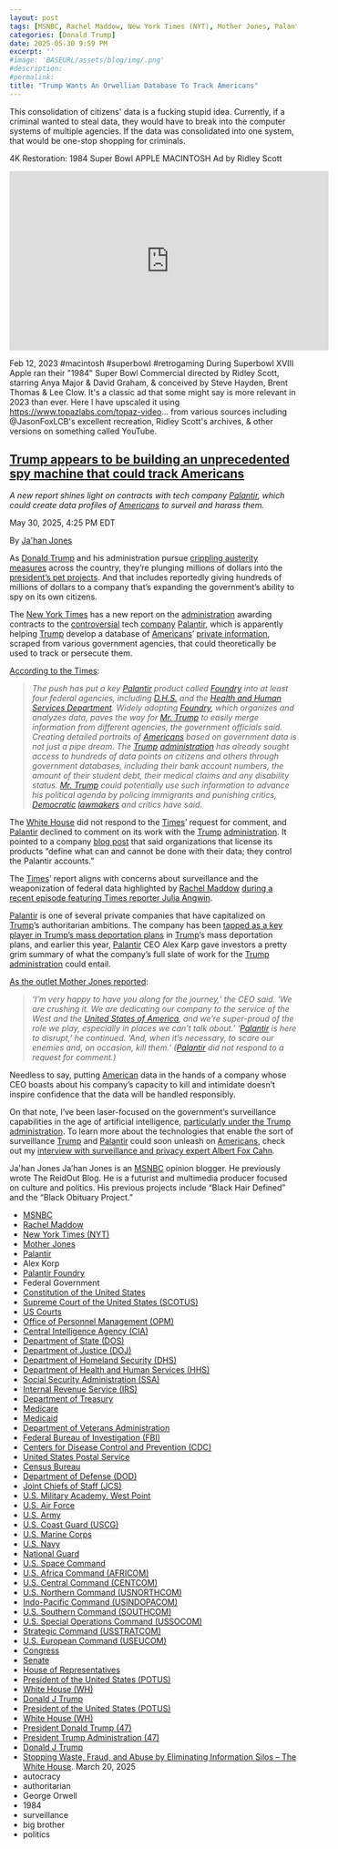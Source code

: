 ```yaml
---
layout: post
tags: [MSNBC, Rachel Maddow, New York Times (NYT), Mother Jones, Palantir, Alex Korp, Palantir Foundry, Federal Government, Constitution of the United States, Supreme Court of the United States (SCOTUS), US Courts, Office of Personnel Management (OPM), Central Intelligence Agency (CIA), Department of State (DOS), Department of Justice (DOJ), Department of Homeland Security (DHS), Department of Health and Human Services (HHS), Social Security Administration (SSA), Internal Revenue Service (IRS), Department of Treasury, Medicare, Medicaid, Department of Veterans Administration, Federal Bureau of Investigation (FBI), United States Postal Service, Census Bureau, Department of Defense (DOD), Joint Chiefs of Staff (JCS), U.S. Military Academy West Point, U.S. Air Force, U.S. Army, U.S. Coast Guard (USCG), U.S. Marine Corps, U.S. Navy, National Guard, U.S. Space Command, U.S. Africa Command (AFRICOM), U.S. Central Command (CENTCOM), U.S. Northern Command (USNORTHCOM), Indo-Pacific Command (USINDOPACOM), U.S. Southern Command (SOUTHCOM), U.S. Special Operations Command (USSOCOM), Strategic Command (USSTRATCOM), U.S. European Command (USEUCOM), Congress, Senate, House of Representatives, President of the United States (POTUS), White House (WH), Donald J Trump, Centers for Disease Control and Prevention (CDC), Congress, Senate, House of Representatives, President of the United States (POTUS), White House (WH), President Donald Trump (47), President Trump Administration (47), Donald J Trump, Stopping Waste Fraud and Abuse by Eliminating Information Silos – The White House. March 20 2025, autocracy, authoritarian, George Orwell, 1984, surveillance, big brother, politics]
categories: [Donald Trump]
date: 2025-05-30 9:59 PM
excerpt: ''
#image: 'BASEURL/assets/blog/img/.png'
#description:
#permalink:
title: "Trump Wants An Orwellian Database To Track Americans"
---
```


This consolidation of citizens' data is a fucking stupid idea. Currently, if a criminal wanted to steal data, they would have to break into the computer systems of multiple agencies. If the data was consolidated into one system, that would be one-stop shopping for criminals. 

4K Restoration: 1984 Super Bowl APPLE MACINTOSH Ad by Ridley Scott

<iframe width="560" height="315" src="https://www.youtube.com/embed/ErwS24cBZPc?si=Uf03Px4nfs1DlJhd" title="YouTube video player" frameborder="0" allow="accelerometer; autoplay; clipboard-write; encrypted-media; gyroscope; picture-in-picture; web-share" referrerpolicy="strict-origin-when-cross-origin" allowfullscreen></iframe>

Feb 12, 2023  #macintosh #superbowl #retrogaming
During Superbowl XVIII Apple ran their "1984" Super Bowl Commercial directed by Ridley Scott, starring Anya Major & David Graham, & conceived by Steve Hayden, Brent Thomas & Lee Clow. It's a classic ad that some might say is more relevant in 2023 than ever. Here I have upscaled it using https://www.topazlabs.com/topaz-video... from various sources including ‪@JasonFoxLCB‬'s excellent recreation, Ridley Scott's archives, & other versions on something called YouTube. 

## [Trump appears to be building an unprecedented spy machine that could track Americans](https://www.msnbc.com/top-stories/latest/trump-palantir-surveillance-americans-rcna210017)

*A new report shines light on contracts with tech company [Palantir](https://www.palantir.com/), which could create data profiles of [Americans](https://www.usa.gov/) to surveil and harass them.*

May 30, 2025, 4:25 PM EDT

By [Ja'han Jones](https://www.msnbc.com/author/jahan-jones-ncpn371241)

As [Donald Trump](https://www.donaldjtrump.com/) and his administration pursue [crippling austerity measures](https://www.today.com/food/news/usda-food-bank-cuts-rcna200070) across the country, they’re plunging millions of dollars into the [president’s pet projects](https://theintercept.com/2025/05/29/trump-birthday-army-military-dc-parade-cost/). And that includes reportedly giving hundreds of millions of dollars to a company that’s expanding the government’s ability to spy on its own citizens.

The [New York Times](https://www.nytimes.com/) has a new report on the [administration](https://www.whitehouse.gov/administration/) awarding contracts to the [controversial](https://www.thenation.com/article/world/nsa-palantir-israel-gaza-ai/) tech [company](https://www.theguardian.com/commentisfree/2020/sep/04/palantir-ipo-ice-immigration-trump-administration) [Palantir](https://www.404media.co/ice-just-paid-palantir-tens-of-millions-for-complete-target-analysis-of-known-populations/?), which is apparently helping [Trump](https://www.donaldjtrump.com/) develop a database of [Americans](https://www.usa.gov/)’ [private information](https://www.bloomberg.com/features/2018-palantir-peter-thiel/?embedded-checkout=true), scraped from various government agencies, that could theoretically be used to track or persecute them.

[According to the Times](https://www.nytimes.com/2025/05/30/technology/trump-palantir-data-americans.html):

> *The push has put a key [Palantir](https://www.palantir.com/) product called [Foundry](https://www.palantir.com/platforms/foundry/) into at least four federal agencies, including [D.H.S.](https://www.dhs.gov/) and the [Health and Human Services Department](https://www.hhs.gov/). Widely adopting [Foundry](https://www.palantir.com/platforms/foundry/), which organizes and analyzes data, paves the way for [Mr. Trump](https://www.donaldjtrump.com/) to easily merge information from different agencies, the government officials said. Creating detailed portraits of [Americans](https://www.usa.gov/) based on government data is not just a pipe dream. The [Trump](https://www.donaldjtrump.com/) [administration](https://www.whitehouse.gov/administration/) has already sought access to hundreds of data points on citizens and others through government databases, including their bank account numbers, the amount of their student debt, their medical claims and any disability status. [Mr. Trump](https://www.donaldjtrump.com/) could potentially use such information to advance his political agenda by policing immigrants and punishing critics, [Democratic](https://www.democrats.org/) [lawmakers](https://www.congress.gov/) and critics have said.*

The [White House](https://www.whitehouse.gov/) did not respond to the [Times](https://www.nytimes.com/)’ request for comment, and [Palantir](https://www.palantir.com/) declined to comment on its work with the [Trump](https://www.donaldjtrump.com/) [administration](https://www.whitehouse.gov/administration/). It pointed to a company [blog post](https://blog.palantir.com/palantir-is-not-a-data-company-palantir-explained-1-a6fcf8b3e4cb) that said organizations that license its products “define what can and cannot be done with their data; they control the Palantir accounts.”

The [Times](https://www.nytimes.com/)’ report aligns with concerns about surveillance and the weaponization of federal data highlighted by [Rachel Maddow](https://www.msnbc.com/rachel-maddow-show/rachel-maddow-biography-n1157621) [during a recent episode featuring Times reporter Julia Angwin](https://www.youtube.com/watch?v=-vtJRpu4XUw).

[Palantir](https://www.palantir.com/) is one of several private companies that have capitalized on [Trump](https://www.donaldjtrump.com/)’s authoritarian ambitions. The company has been [tapped as a key player in Trump’s mass deportation plans](https://www.msnbc.com/the-reidout/reidout-blog/trump-mass-deportations-private-companies-rcna194949) in [Trump](https://www.donaldjtrump.com/)’s mass deportation plans, and earlier this year, [Palantir](https://www.palantir.com/) CEO Alex Karp gave investors a pretty grim summary of what the company’s full slate of work for the [Trump](https://www.donaldjtrump.com/) [administration](https://www.whitehouse.gov/administration/) could entail.

[As the outlet Mother Jones reported](https://www.motherjones.com/politics/2025/02/palantir-alex-karp-trump-private-prisons-profiteers/):

> *‘I’m very happy to have you along for the journey,’ the CEO said. ‘We are crushing it. We are dedicating our company to the service of the West and the [United States of America](https://www.usa.gov=), and we’re super-proud of the role we play, especially in places we can’t talk about.’ ‘[Palantir](https://www.palantir.com/) is here to disrupt,’ he continued. ‘And, when it’s necessary, to scare our enemies and, on occasion, kill them.’ ([Palantir](https://www.palantir.com/) did not respond to a request for comment.)*

Needless to say, putting [American](https://www.usa.gov/) data in the hands of a company whose CEO boasts about his company’s capacity to kill and intimidate doesn’t inspire confidence that the data will be handled responsibly.

On that note, I’ve been laser-focused on the government’s surveillance capabilities in the age of artificial intelligence, [particularly under the Trump administration](https://www.msnbc.com/the-reidout/reidout-blog/trump-government-surveillance-powers-rcna184941). To learn more about the technologies that enable the sort of surveillance [Trump](https://www.donaldjtrump.com/) and [Palantir](https://www.palantir.com/) could soon unleash on [Americans](https://www.usa.gov/), check out my [interview with surveillance and privacy expert Albert Fox Cahn](https://www.msnbc.com/the-reidout/reidout-blog/ai-expert-concerns-robot-revolution-rcna123908).

Ja'han Jones
Ja’han Jones is an [MSNBC](https://www.msnbc.com/) opinion blogger. He previously wrote The ReidOut Blog. He is a futurist and multimedia producer focused on culture and politics. His previous projects include “Black Hair Defined” and the “Black Obituary Project.”

- [MSNBC](https://www.msnbc.com/)
- [Rachel Maddow](https://www.msnbc.com/rachel-maddow-show/rachel-maddow-biography-n1157621)
- [New York Times (NYT)](https://www.nytimes.com/)
- [Mother Jones](https://www.motherjones.com/)
- [Palantir](https://www.palantir.com/)
- Alex Korp
- [Palantir Foundry](https://www.palantir.com/platforms/foundry/)
- Federal Government 
- [Constitution of the United States](https://constitution.congress.gov/)
- [Supreme Court of the United States (SCOTUS)](https://www.supremecourt.gov/)
- [US Courts](https://www.uscourts.gov/)
- [Office of Personnel Management (OPM)](https://www.opm.gov/)
- [Central Intelligence Agency (CIA)](https://www.cia.gov/)
- [Department of State (DOS)](https://www.state.gov/)
- [Department of Justice (DOJ)](https://www.justice.gov/)
- [Department of Homeland Security (DHS)](https://www.dhs.gov/)
- [Department of Health and Human Services (HHS)](https://www.hhs.gov/)
- [Social Security Administration (SSA)](https://www.ssa.gov/)
- [Internal Revenue Service (IRS)](https://www.irs.gov/)
- [Department of Treasury](https://home.treasury.gov/)
- [Medicare](https://www.medicare.gov/)
- [Medicaid](https://www.medicaid.gov/)
- [Department of Veterans Administration](https://www.va.gov/)
- [Federal Bureau of Investigation (FBI)](https:www.fbi.gov/)
- [Centers for Disease Control and Prevention (CDC)](https://www.cdc.gov/)
- [United States Postal Service](https://www.uspzs.com/)
- [Census Bureau](https://www.census.gov/)
- [Department of Defense (DOD)](https://www.defense.gov/)
- [Joint Chiefs of Staff (JCS)](https://www.jcs.mil/)
- [U.S. Military Academy, West Point](https://www.westpoint.edu/)
- [U.S. Air Force](https://www.af.mil/)
- [U.S. Army](https://www.army.mil/)
- [U.S. Coast Guard (USCG)](https://www.uscg.mil/)
- [U.S. Marine Corps](https://www.marines.mil/)
- [U.S. Navy](https://www.navy.mil/)
- [National Guard](https://www.nationalguard.mil/)
- [U.S. Space Command](https://www.spacecom.mil/)
- [U.S. Africa Command (AFRICOM)](https://www.africom.mil/)
- [U.S. Central Command (CENTCOM)](https://www.centcom.mil/)
- [U.S. Northern Command (USNORTHCOM)](https://www.northcom.mil/)
- [Indo-Pacific Command (USINDOPACOM)](https://www.pacom.mil/)
- [U.S. Southern Command (SOUTHCOM)](http://www.southcom.mil/)
- [U.S. Special Operations Command (USSOCOM)](https://www.socom.mil/)
- [Strategic Command (USSTRATCOM)](http://www.stratcom.mil/)
- [U.S. European Command (USEUCOM)](https://www.eucom.mil/)
- [Congress](https://www.congress.gov/)
- [Senate](https://www.senate.gov/)
- [House of Representatives](https://www.house.gov/)
- [President of the United States (POTUS)](https://www.whitehouse.gov/)
- [White House (WH)](https://www.whitehouse.gov/)
- [Donald J Trump](https://www.donaldjtrump.com/)
- [President of the United States (POTUS)](https://www.whitehouse.gov/)
- [White House (WH)](https://www.whitehouse.gov/)
- [President Donald Trump (47)](https://www.whitehouse.gov/administration/donald-j-trump/)
- [President Trump Administration (47)](https://www.whitehouse.gov/administration/)
- [Donald J Trump](https://www.donaldjtrump.com/)
- [Stopping Waste, Fraud, and Abuse by Eliminating Information Silos – The White House](https://www.whitehouse.gov/presidential-actions/2025/03/stopping-waste-fraud-and-abuse-by-eliminating-information-silos/). March 20, 2025
- autocracy
- authoritarian 
- George Orwell 
- 1984
- surveillance 
- big brother
- politics
